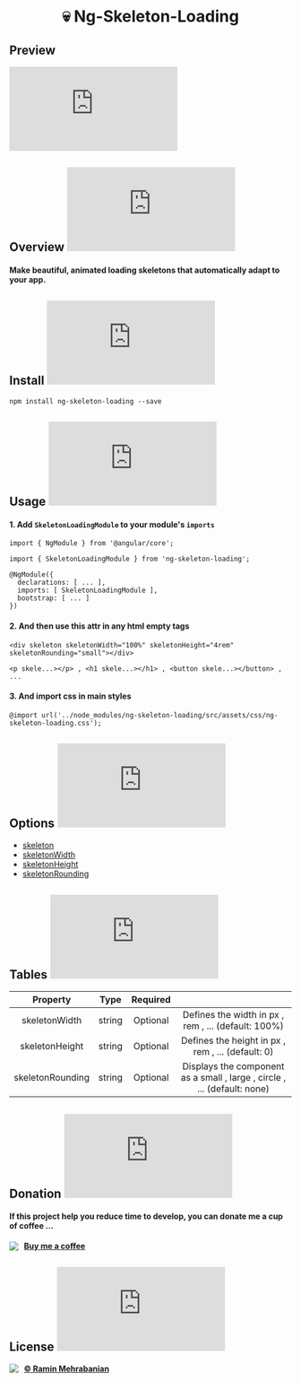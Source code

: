 <center><h1>💀 Ng-Skeleton-Loading</h1></center>

## Preview

![Ng-Skeleton-Loading](https://up.maralhost.com/imagef-d27879f3960c1-gif.html)

## Overview ![Ng-Skeleton-Loading](https://up.maralhost.com/imagef-2855151393cb1-png.html)

#### Make beautiful, animated loading skeletons that automatically adapt to your app.

## Install ![Ng-Skeleton-Loading](https://up.maralhost.com/imagef-7d122b29fcf33-png.html)

```
npm install ng-skeleton-loading --save
```

## Usage ![Ng-Skeleton-Loading](https://up.maralhost.com/imagef-23afb7e50f951-png.html)

#### 1. Add ```SkeletonLoadingModule``` to your module's ```imports```

```
import { NgModule } from '@angular/core';

import { SkeletonLoadingModule } from 'ng-skeleton-loading';

@NgModule({
  declarations: [ ... ],
  imports: [ SkeletonLoadingModule ],
  bootstrap: [ ... ]
})
```

#### 2. And then use this attr in any html empty tags

```
<div skeleton skeletonWidth="100%" skeletonHeight="4rem" skeletonRounding="small"></div>

<p skele...></p> , <h1 skele...></h1> , <button skele...></button> , ...
```

#### 3. And import css in main styles

```
@import url('../node_modules/ng-skeleton-loading/src/assets/css/ng-skeleton-loading.css');
```

## Options ![Ng-Skeleton-Loading](https://up.maralhost.com/imagef-1433ef39d4861-png.html)

* [skeleton](#)
* [skeletonWidth](#)
* [skeletonHeight](#)
* [skeletonRounding](#)

## Tables ![Ng-Skeleton-Loading](https://up.maralhost.com/imagef-1b1914ff76cf1-png.html)

| Property         | Type   | Required |                                                     |
| :--------------: | :----: | :------: | :-------------------------------------------------: |
| skeletonWidth    | string | Optional | Defines the width in px , rem , ... (default: 100%) |
| skeletonHeight   | string | Optional | Defines the height in px , rem , ... (default: 0)   |
| skeletonRounding | string | Optional | Displays the component as a small , large , circle , ... (default: none)  |

## Donation ![Ng-Skeleton-Loading](https://up.maralhost.com/imagef-aaaa3dd43ca81-png.html)

#### If this project help you reduce time to develop, you can donate me a cup of coffee ...

**<a href="#" target="_blank" style="display: flex; align-items: center; gap: 10px;"> <img src="https://up.maralhost.com/imagef-de42c569a1131-png.html" /> Buy me a coffee </a>**

## License ![Ng-Skeleton-Loading](https://up.maralhost.com/imagef-503b00d2561f1-png.html)

**<a href="https://github.com/Ramin-Mehrabanian" target="_blank" style="display: flex; align-items: center; gap: 10px;"> <img src="https://up.maralhost.com/imagef-b6e18723b9071-png.html" /> © Ramin Mehrabanian </a>**